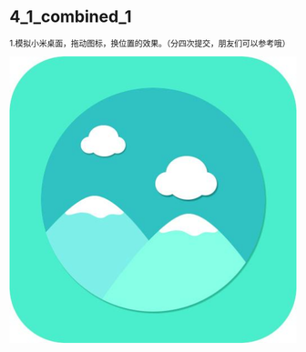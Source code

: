 # 4_1_combined_1
1.模拟小米桌面，拖动图标，换位置的效果。（分四次提交，朋友们可以参考哦）

![image](https://github.com/chengxiaobo2/4_1_combined_1/blob/master/app/src/main/res/drawable-xxxhdpi/a.jpg)
